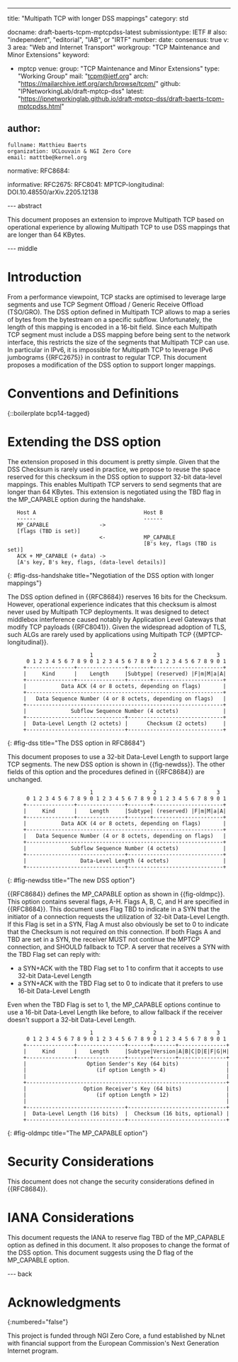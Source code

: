 ---
title: "Multipath TCP with longer DSS mappings"
category: std

docname: draft-baerts-tcpm-mptcpdss-latest
submissiontype: IETF  # also: "independent", "editorial", "IAB", or "IRTF"
number:
date:
consensus: true
v: 3
area: "Web and Internet Transport"
workgroup: "TCP Maintenance and Minor Extensions"
keyword:
 - mptcp
venue:
  group: "TCP Maintenance and Minor Extensions"
  type: "Working Group"
  mail: "tcpm@ietf.org"
  arch: "https://mailarchive.ietf.org/arch/browse/tcpm/"
  github: "IPNetworkingLab/draft-mptcp-dss"
  latest: "https://ipnetworkinglab.github.io/draft-mptcp-dss/draft-baerts-tcpm-mptcpdss.html"

author:
 -
    fullname: Matthieu Baerts
    organization: UCLouvain & NGI Zero Core
    email: matttbe@kernel.org


normative:
  RFC8684:

informative:
 RFC2675:
 RFC8041:
 MPTCP-longitudinal: DOI.10.48550/arXiv.2205.12138


--- abstract

This document proposes an extension to improve Multipath TCP based on
operational experience by allowing Multipath TCP to use DSS mappings that are
longer than 64 KBytes.


--- middle

# Introduction

From a performance viewpoint, TCP stacks are optimised to leverage large
segments and use TCP Segment Offload / Generic Receive Offload (TSO/GRO). The
DSS option defined in Multipath TCP allows to map a series of bytes from the
bytestream on a specific subflow. Unfortunately, the length of this mapping is
encoded in a 16-bit field. Since each Multipath TCP segment must include a DSS
mapping before being sent to the network interface, this restricts the size of
the segments that Multipath TCP can use. In particular in IPv6, it is impossible
for Multipath TCP to leverage IPv6 jumbograms {{RFC2675}} in contrast to regular
TCP. This document proposes a modification of the DSS option to support longer
mappings.


# Conventions and Definitions

{::boilerplate bcp14-tagged}


# Extending the DSS option

The extension proposed in this document is pretty simple. Given that the DSS
Checksum is rarely used in practice, we propose to reuse the space reserved for
this checksum in the DSS option to support 32-bit data-level mappings. This
enables Multipath TCP servers to send segments that are longer than 64 KBytes.
This extension is negotiated using the TBD flag in the MP_CAPABLE option during
the handshake.


~~~~~~~~~~~~~~~~~~~~~~~~~~~
   Host A                                  Host B
   ------                                  ------
   MP_CAPABLE                ->
   [flags (TBD is set)]
                             <-            MP_CAPABLE
                                           [B's key, flags (TBD is set)]
   ACK + MP_CAPABLE (+ data) ->
   [A's key, B's key, flags, (data-level details)]
~~~~~~~~~~~~~~~~~~~~~~~~~~~
{: #fig-dss-handshake title="Negotiation of the DSS option with longer mappings"}


The DSS option defined in {{RFC8684}} reserves 16 bits for the Checksum.
However, operational experience indicates that this checksum is almost never
used by Multipath TCP deployments. It was designed to detect middlebox
interference caused notably by Application Level Gateways that modify TCP
payloads {{RFC8041}}. Given the widespread adoption of TLS, such ALGs are rarely
used by applications using Multipath TCP {{MPTCP-longitudinal}}.


~~~~~~~~~~~~~~~~~~~~~~~~~~~
                          1                   2                   3
      0 1 2 3 4 5 6 7 8 9 0 1 2 3 4 5 6 7 8 9 0 1 2 3 4 5 6 7 8 9 0 1
     +---------------+---------------+-------+----------------------+
     |     Kind      |    Length     |Subtype| (reserved) |F|m|M|a|A|
     +---------------+---------------+-------+----------------------+
     |           Data ACK (4 or 8 octets, depending on flags)       |
     +--------------------------------------------------------------+
     |   Data Sequence Number (4 or 8 octets, depending on flags)   |
     +--------------------------------------------------------------+
     |              Subflow Sequence Number (4 octets)              |
     +-------------------------------+------------------------------+
     |  Data-Level Length (2 octets) |      Checksum (2 octets)     |
     +-------------------------------+------------------------------+
~~~~~~~~~~~~~~~~~~~~~~~~~~~
{: #fig-dss title="The DSS option in RFC8684"}


This document proposes to use a 32-bit Data-Level Length to support large TCP
segments. The new DSS option is shown in {{fig-newdss}}. The other fields of
this option and the procedures defined in {{RFC8684}} are unchanged.


~~~~~~~~~~~~~~~~~~~~~~~~~~~
                          1                   2                   3
      0 1 2 3 4 5 6 7 8 9 0 1 2 3 4 5 6 7 8 9 0 1 2 3 4 5 6 7 8 9 0 1
     +---------------+---------------+-------+----------------------+
     |     Kind      |    Length     |Subtype| (reserved) |F|m|M|a|A|
     +---------------+---------------+-------+----------------------+
     |           Data ACK (4 or 8 octets, depending on flags)       |
     +--------------------------------------------------------------+
     |   Data Sequence Number (4 or 8 octets, depending on flags)   |
     +--------------------------------------------------------------+
     |              Subflow Sequence Number (4 octets)              |
     +-------------------------------+------------------------------+
     |                 Data-Level Length (4 octets)                 |
     +-------------------------------+------------------------------+
~~~~~~~~~~~~~~~~~~~~~~~~~~~
{: #fig-newdss title="The new DSS option"}


{{RFC8684}} defines the MP_CAPABLE option as shown in {{fig-oldmpc}}. This
option contains several flags, A-H. Flags A, B, C, and H are specified in
{{RFC8684}}. This document uses Flag TBD to indicate in a SYN that the initiator
of a connection requests the utilization of 32-bit Data-Level Length. If this
Flag is set in a SYN, Flag A must also obviously be set to 0 to indicate that
the Checksum is not required on this connection. If both Flags A and TBD are set
in a SYN, the receiver MUST not continue the MPTCP connection, and SHOULD
fallback to TCP. A server that receives a SYN with the TBD Flag set can reply
with:

- a SYN+ACK with the TBD Flag set to 1 to confirm that it accepts to use 32-bit
Data-Level Length
- a SYN+ACK with the TBD Flag set to 0 to indicate that it prefers to use 16-bit
Data-Level Length

Even when the TBD Flag is set to 1, the MP_CAPABLE options continue to use a
16-bit Data-Level Length like before, to allow fallback if the receiver doesn't
support a 32-bit Data-Level Length.


~~~~~~~~~~~~~~~~~~~~~~~~~~~
                          1                   2                   3
      0 1 2 3 4 5 6 7 8 9 0 1 2 3 4 5 6 7 8 9 0 1 2 3 4 5 6 7 8 9 0 1
     +---------------+---------------+-------+-------+---------------+
     |     Kind      |    Length     |Subtype|Version|A|B|C|D|E|F|G|H|
     +---------------+---------------+-------+-------+---------------+
     |                   Option Sender's Key (64 bits)               |
     |                      (if option Length > 4)                   |
     |                                                               |
     +---------------------------------------------------------------+
     |                  Option Receiver's Key (64 bits)              |
     |                      (if option Length > 12)                  |
     |                                                               |
     +-------------------------------+-------------------------------+
     |  Data-Level Length (16 bits)  |  Checksum (16 bits, optional) |
     +-------------------------------+-------------------------------+
~~~~~~~~~~~~~~~~~~~~~~~~~~~
{: #fig-oldmpc title="The MP_CAPABLE option"}


# Security Considerations

This document does not change the security considerations defined in
{{RFC8684}}.


# IANA Considerations

This document requests the IANA to reserve flag TBD of the MP_CAPABLE option as
defined in this document. It also proposes to change the format of the DSS
option. This document suggests using the D flag of the MP_CAPABLE option.


--- back

# Acknowledgments
{:numbered="false"}

This project is funded through NGI Zero Core, a fund established by NLnet with
financial support from the European Commission's Next Generation Internet
program.
